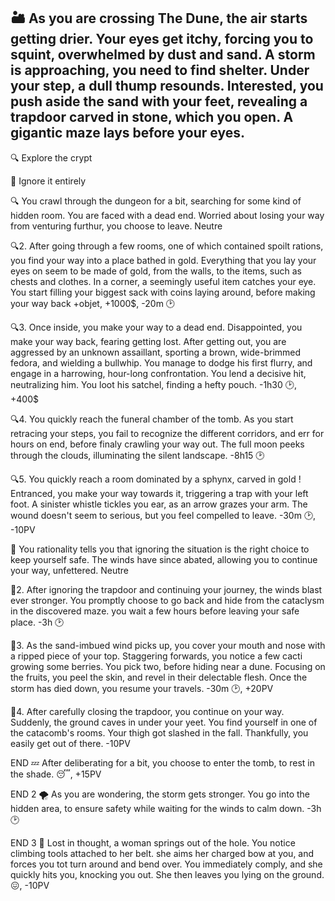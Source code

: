 ##  🏜️ As you are crossing The Dune, the air starts getting drier. Your eyes get itchy, forcing you to squint, overwhelmed by dust and sand. A storm is approaching, you need to find shelter. Under your step, a dull thump resounds. Interested, you push aside the sand with your feet, revealing a trapdoor carved in stone, which you open. A gigantic maze lays before your eyes.

🔍 Explore the crypt

🚶 Ignore it entirely

🔍
You crawl through the dungeon for a bit, searching for some kind of hidden room. You are faced with a dead end. Worried about losing your way from venturing furthur, you choose to leave.
Neutre

🔍2.
After going through a few rooms, one of which contained spoilt rations, you find your way into a place bathed in gold. Everything that you lay your eyes on seem to be made of gold, from the walls, to the items, such as chests and clothes. In a corner, a seemingly useful item catches your eye. You start filling your biggest sack with coins laying around, before making your way back
+objet, +1000$, -20m 🕑

🔍3.
Once inside, you make your way to a dead end. Disappointed, you make your way back, fearing getting lost. After getting out, you are aggressed by an unknown assaillant, sporting a brown, wide-brimmed fedora, and wielding a bullwhip. You manage to dodge his first flurry, and engage in a harrowing, hour-long confrontation. You lend a decisive hit, neutralizing him. You loot his satchel, finding a hefty pouch.
-1h30 🕑, +400$

🔍4. You quickly reach the funeral chamber of the tomb. As you start retracing your steps, you fail to recognize the different corridors, and err for hours on end, before finaly crawling your way out. The full moon peeks through the clouds, illuminating the silent landscape. 
-8h15 🕑

🔍5.
You quickly reach a room dominated by a sphynx, carved in gold ! Entranced, you make your way towards it, triggering a trap with your left foot. A sinister whistle tickles you ear, as an arrow grazes your arm. The wound doesn't seem to serious, but you feel compelled to leave. 
-30m 🕑, -10PV

🚶 You rationality tells you that ignoring the situation is the right choice to keep yourself safe. The winds have since abated, allowing you to continue your way, unfettered.
Neutre

🚶2. After ignoring the trapdoor and continuing your journey, the winds blast ever stronger. You promptly choose to go back and hide from the cataclysm in the discovered maze. you wait a few hours before leaving your safe place.
-3h 🕑

🚶3.
As the sand-imbued wind picks up, you cover your mouth and nose with a ripped piece of your top. Staggering forwards, you notice a few cacti growing some berries. You pick two, before hiding near a dune. Focusing on the fruits, you peel the skin, and revel in their delectable flesh. Once the storm has died down, you resume your travels.
-30m 🕑, +20PV

🚶4. After carefully closing the trapdoor, you continue on your way. Suddenly, the ground caves in under your yeet. You find yourself in one of the catacomb's rooms. Your thigh got slashed in the fall. Thankfully, you easily get out of there.
-10PV

END
💤 After deliberating for a bit, you choose to enter the tomb, to rest in the shade.
😴, +15PV

END 2 
🌪️ As you are wondering, the storm gets stronger. You go into the hidden area, to ensure safety while waiting for the winds to calm down.
-3h 🕑

END 3
🏹 Lost in thought, a woman springs out of the hole. You notice climbing tools attached to her belt. she aims her charged bow at you, and forces you tot turn around and bend over. You immediately comply, and she quickly hits you, knocking you out. She then leaves you lying on the ground.
😖, -10PV
